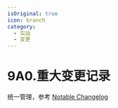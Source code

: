 ```yaml
---
isOriginal: true
icon: branch
category:
  - 实战
  - 变更
---
```


# 9A0.重大变更记录

统一管理，参考 [Notable Changelog](/9-example/9a.wings-change/9a0.notable.md)
